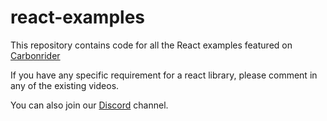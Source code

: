 # react-examples
This repository contains code for all the React examples featured on [Carbonrider](https://www.youtube.com/channel/UCWAoY8nL8InfUrVis1K3inA)

If you have any specific requirement for a react library, please comment in any of the existing videos.

You can also join our [Discord](https://discord.com/channels/996725956519673936/1001836783476150278) channel.